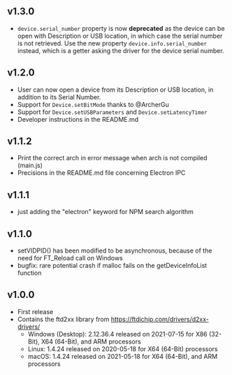 ## v1.3.0
- `device.serial_number` property is now **deprecated** as the device can be open with Description or USB location, in which case the serial number is not retrieved. Use the new property `device.info.serial_number` instead, which is a getter asking the driver for the device serial number.

## v1.2.0
- User can now open a device from its Description or USB location, in addition to its Serial Number.
- Support for `Device.setBitMode` thanks to @ArcherGu
- Support for `Device.setUSBParameters` and `Device.setLatencyTimer`
- Developer instructions in the README.md

## v1.1.2
- Print the correct arch in error message when arch is not compiled (main.js)
- Precisions in the README.md file concerning Electron IPC

## v1.1.1
- just adding the "electron" keyword for NPM search algorithm

## v1.1.0
- setVIDPID() has been modified to be asynchronous, because of the need for FT_Reload call on Windows
- bugfix: rare potential crash if malloc fails on the getDeviceInfoList function

## v1.0.0
- First release
- Contains the ftd2xx library from https://ftdichip.com/drivers/d2xx-drivers/
  - Windows (Desktop): 2.12.36.4 released on 2021-07-15 for X86 (32-Bit), X64 (64-Bit), and ARM processors
  - Linux: 1.4.24 released on 2020-05-18 for X64 (64-Bit) processors
  - macOS: 1.4.24 released on 2021-05-18 for X64 (64-Bit), and ARM processors